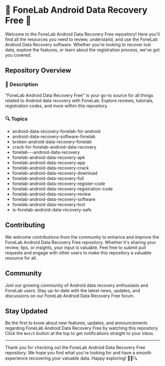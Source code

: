 # 📱 FoneLab Android Data Recovery Free 📱

Welcome to the FoneLab Android Data Recovery Free repository! Here you'll find all the resources you need to review, understand, and use the FoneLab Android Data Recovery software. Whether you're looking to recover lost data, explore the features, or learn about the registration process, we've got you covered.

## Repository Overview

### 📝 Description
"FoneLab Android Data Recovery Free" is your go-to source for all things related to Android data recovery with FoneLab. Explore reviews, tutorials, registration codes, and more within this repository.

### 🔍 Topics
- android-data-recovery-fonelab-for-android
- android-data-recovery-software-fonelab
- broken-android-data-recovery-fonelab
- crack-for-fonelab-android-data-recovery
- fonelab---android-data-recovery
- fonelab-android-data-recovery-apk
- fonelab-android-data-recovery-app
- fonelab-android-data-recovery-crack
- fonelab-android-data-recovery-download
- fonelab-android-data-recovery-full
- fonelab-android-data-recovery-register-code
- fonelab-android-data-recovery-registration-code
- fonelab-android-data-recovery-review
- fonelab-android-data-recovery-software
- fonelab-android-data-recovery-tool
- is-fonelab-android-data-recovery-safe

## Contributing

We welcome contributions from the community to enhance and improve the FoneLab Android Data Recovery Free repository. Whether it's sharing your review, tips, or insights, your input is valuable. Feel free to submit pull requests and engage with other users to make this repository a valuable resource for all.

## Community

Join our growing community of Android data recovery enthusiasts and FoneLab users. Stay up-to-date with the latest news, updates, and discussions on our FoneLab Android Data Recovery Free forum.

## Stay Updated

Be the first to know about new features, updates, and announcements regarding FoneLab Android Data Recovery Free by watching this repository. Click the `Watch` button at the top to get notifications straight to your inbox.

---

Thank you for checking out the FoneLab Android Data Recovery Free repository. We hope you find what you're looking for and have a smooth experience recovering your valuable data. Happy exploring! 🌟📱🔍